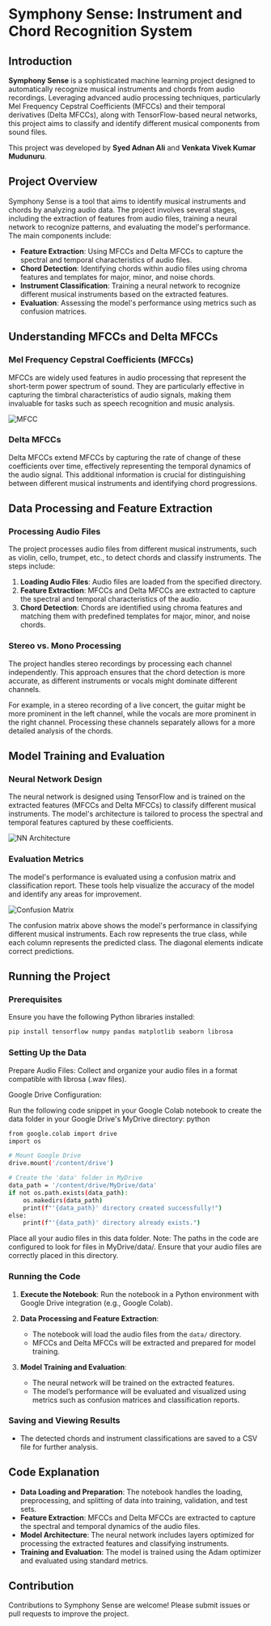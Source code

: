 # Symphony Sense: Instrument and Chord Recognition System

## Introduction

**Symphony Sense** is a sophisticated machine learning project designed to automatically recognize musical instruments and chords from audio recordings. Leveraging advanced audio processing techniques, particularly Mel Frequency Cepstral Coefficients (MFCCs) and their temporal derivatives (Delta MFCCs), along with TensorFlow-based neural networks, this project aims to classify and identify different musical components from sound files.

This project was developed by **Syed Adnan Ali** and **Venkata Vivek Kumar Mudunuru**.

## Project Overview

Symphony Sense is a tool that aims to identify musical instruments and chords by analyzing audio data. The project involves several stages, including the extraction of features from audio files, training a neural network to recognize patterns, and evaluating the model's performance. The main components include:

- **Feature Extraction**: Using MFCCs and Delta MFCCs to capture the spectral and temporal characteristics of audio files.
- **Chord Detection**: Identifying chords within audio files using chroma features and templates for major, minor, and noise chords.
- **Instrument Classification**: Training a neural network to recognize different musical instruments based on the extracted features.
- **Evaluation**: Assessing the model's performance using metrics such as confusion matrices.

## Understanding MFCCs and Delta MFCCs

### Mel Frequency Cepstral Coefficients (MFCCs)

MFCCs are widely used features in audio processing that represent the short-term power spectrum of sound. They are particularly effective in capturing the timbral characteristics of audio signals, making them invaluable for tasks such as speech recognition and music analysis.

![MFCC](MFCC.jpg)


### Delta MFCCs

Delta MFCCs extend MFCCs by capturing the rate of change of these coefficients over time, effectively representing the temporal dynamics of the audio signal. This additional information is crucial for distinguishing between different musical instruments and identifying chord progressions.

## Data Processing and Feature Extraction

### Processing Audio Files

The project processes audio files from different musical instruments, such as violin, cello, trumpet, etc., to detect chords and classify instruments. The steps include:

1. **Loading Audio Files**: Audio files are loaded from the specified directory.
2. **Feature Extraction**: MFCCs and Delta MFCCs are extracted to capture the spectral and temporal characteristics of the audio.
3. **Chord Detection**: Chords are identified using chroma features and matching them with predefined templates for major, minor, and noise chords.

### Stereo vs. Mono Processing

The project handles stereo recordings by processing each channel independently. This approach ensures that the chord detection is more accurate, as different instruments or vocals might dominate different channels.

For example, in a stereo recording of a live concert, the guitar might be more prominent in the left channel, while the vocals are more prominent in the right channel. Processing these channels separately allows for a more detailed analysis of the chords.

## Model Training and Evaluation

### Neural Network Design

The neural network is designed using TensorFlow and is trained on the extracted features (MFCCs and Delta MFCCs) to classify different musical instruments. The model's architecture is tailored to process the spectral and temporal features captured by these coefficients.

![NN Architecture](NN.jpg)

### Evaluation Metrics

The model's performance is evaluated using a confusion matrix and classification report. These tools help visualize the accuracy of the model and identify any areas for improvement.

![Confusion Matrix](CM.jpg)

The confusion matrix above shows the model's performance in classifying different musical instruments. Each row represents the true class, while each column represents the predicted class. The diagonal elements indicate correct predictions.

## Running the Project

### Prerequisites

Ensure you have the following Python libraries installed:

```bash
pip install tensorflow numpy pandas matplotlib seaborn librosa
```

### Setting Up the Data

Prepare Audio Files: Collect and organize your audio files in a format compatible with librosa (.wav files).

Google Drive Configuration:

Run the following code snippet in your Google Colab notebook to create the data folder in your Google Drive's MyDrive directory:
python

```bash
from google.colab import drive
import os

# Mount Google Drive
drive.mount('/content/drive')

# Create the 'data' folder in MyDrive
data_path = '/content/drive/MyDrive/data'
if not os.path.exists(data_path):
    os.makedirs(data_path)
    print(f"'{data_path}' directory created successfully!")
else:
    print(f"'{data_path}' directory already exists.")
```   
Place all your audio files in this data folder.
Note: The paths in the code are configured to look for files in MyDrive/data/. Ensure that your audio files are correctly placed in this directory.

### Running the Code

1. **Execute the Notebook**: Run the notebook in a Python environment with Google Drive integration (e.g., Google Colab).

2. **Data Processing and Feature Extraction**:
   - The notebook will load the audio files from the `data/` directory.
   - MFCCs and Delta MFCCs will be extracted and prepared for model training.

3. **Model Training and Evaluation**:
   - The neural network will be trained on the extracted features.
   - The model’s performance will be evaluated and visualized using metrics such as confusion matrices and classification reports.

### Saving and Viewing Results

- The detected chords and instrument classifications are saved to a CSV file for further analysis.

## Code Explanation

- **Data Loading and Preparation**: The notebook handles the loading, preprocessing, and splitting of data into training, validation, and test sets.
- **Feature Extraction**: MFCCs and Delta MFCCs are extracted to capture the spectral and temporal dynamics of the audio files.
- **Model Architecture**: The neural network includes layers optimized for processing the extracted features and classifying instruments.
- **Training and Evaluation**: The model is trained using the Adam optimizer and evaluated using standard metrics.

## Contribution

Contributions to Symphony Sense are welcome! Please submit issues or pull requests to improve the project.
